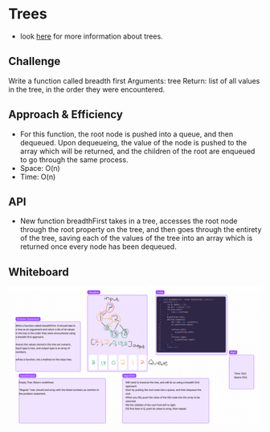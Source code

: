 # Trees
- look [here](https://canvas.instructure.com/courses/4898196/discussion_topics/15038341) for more information about trees.

## Challenge
Write a function called breadth first
Arguments: tree
Return: list of all values in the tree, in the order they were encountered.


## Approach & Efficiency
- For this function, the root node is pushed into a queue, and then dequeued. Upon dequeueing, the value of the node is pushed to the array which will be returned, and the children of the root are enqueued to go through the same process. 
- Space: O(n)
- Time: O(n)

## API
- New function breadthFirst takes in a tree, accesses the root node through the root property on the tree, and then goes through the entirety of the tree, saving each of the values of the tree into an array which is returned once every node has been dequeued. 

## Whiteboard

![](./img/CC17.PNG)
